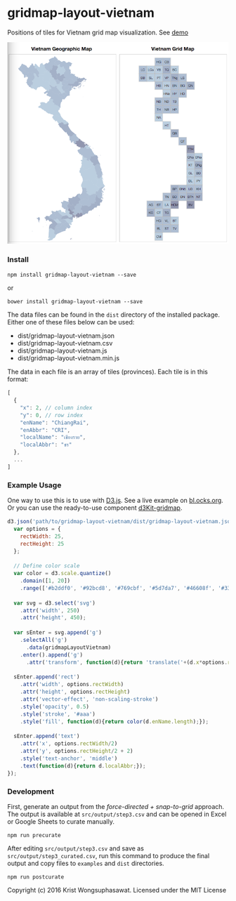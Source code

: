 # gridmap-layout-vietnam

Positions of tiles for Vietnam grid map visualization. See [demo](http://kristw.github.io/gridmap-layout-vietnam/)

<p align="center">
  <img src="examples/screenshot.png">
</p>

### Install

```
npm install gridmap-layout-vietnam --save
```

or

```
bower install gridmap-layout-vietnam --save
```

The data files can be found in the ```dist``` directory of the installed package. Either one of these files below can be used:

- dist/gridmap-layout-vietnam.json
- dist/gridmap-layout-vietnam.csv
- dist/gridmap-layout-vietnam.js
- dist/gridmap-layout-vietnam.min.js

The data in each file is an array of tiles (provinces). Each tile is in this format:

```javascript
[
  {
    "x": 2, // column index
    "y": 0, // row index
    "enName": "ChiangRai",
    "enAbbr": "CRI",
    "localName": "เชียงราย",
    "localAbbr": "ชร"
  },
  ...
]
```

### Example Usage

One way to use this is to use with [D3.js](http://d3js.org/). See a live example on [bl.ocks.org](http://bl.ocks.org/kristw/09ead46529638309cd60). Or you can use the ready-to-use component [d3Kit-gridmap](https://github.com/kristw/d3kit-gridmap).

```javascript
d3.json('path/to/gridmap-layout-vietnam/dist/gridmap-layout-vietnam.json', function(error, gridmapLayoutVietnam){
  var options = {
    rectWidth: 25,
    rectHeight: 25
  };

  // Define color scale
  var color = d3.scale.quantize()
    .domain([1, 20])
    .range(['#b2ddf0', '#92bcd8', '#769cbf', '#5d7da7', '#46608f', '#334577', '#232d5f']);

  var svg = d3.select('svg')
    .attr('width', 250)
    .attr('height', 450);

  var sEnter = svg.append('g')
    .selectAll('g')
      .data(gridmapLayoutVietnam)
    .enter().append('g')
      .attr('transform', function(d){return 'translate('+(d.x*options.rectWidth)+','+(d.y*options.rectHeight)+')';});

  sEnter.append('rect')
    .attr('width', options.rectWidth)
    .attr('height', options.rectHeight)
    .attr('vector-effect', 'non-scaling-stroke')
    .style('opacity', 0.5)
    .style('stroke', '#aaa')
    .style('fill', function(d){return color(d.enName.length);});

  sEnter.append('text')
    .attr('x', options.rectWidth/2)
    .attr('y', options.rectHeight/2 + 2)
    .style('text-anchor', 'middle')
    .text(function(d){return d.localAbbr;});
});
```

### Development

First, generate an output from the *force-directed + snap-to-grid* approach. The output is available at ```src/output/step3.csv``` and can be opened in Excel or Google Sheets to curate manually.

```
npm run precurate
```

After editing ```src/output/step3.csv``` and save as ```src/output/step3_curated.csv```, run this command to produce the final output and copy files to `examples` and `dist` directories.

```
npm run postcurate
```

Copyright (c) 2016 Krist Wongsuphasawat. Licensed under the MIT License
